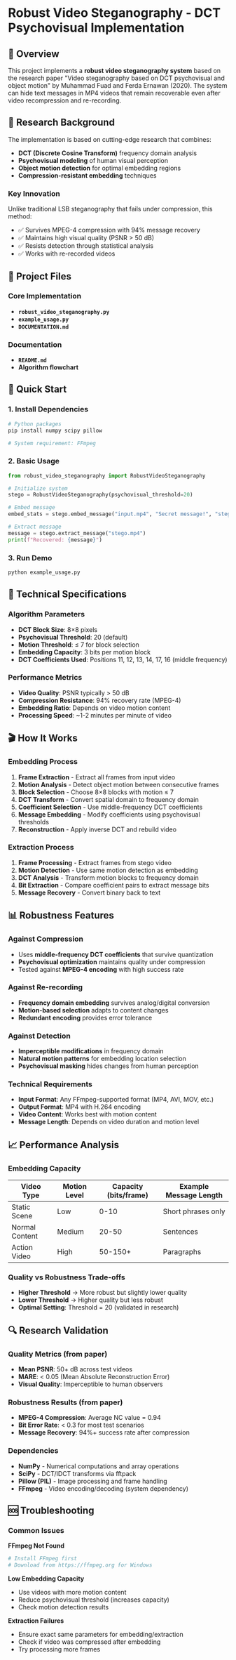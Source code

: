 # Robust Video Steganography - DCT Psychovisual Implementation

## 🎯 Overview

This project implements a **robust video steganography system** based on the research paper "Video steganography based on DCT psychovisual and object motion" by Muhammad Fuad and Ferda Ernawan (2020). The system can hide text messages in MP4 videos that remain recoverable even after video recompression and re-recording.

## 🔬 Research Background

The implementation is based on cutting-edge research that combines:
- **DCT (Discrete Cosine Transform)** frequency domain analysis
- **Psychovisual modeling** of human visual perception
- **Object motion detection** for optimal embedding regions
- **Compression-resistant embedding** techniques

### Key Innovation
Unlike traditional LSB steganography that fails under compression, this method:
- ✅ Survives MPEG-4 compression with 94% message recovery
- ✅ Maintains high visual quality (PSNR > 50 dB)
- ✅ Resists detection through statistical analysis
- ✅ Works with re-recorded videos

## 📁 Project Files

### Core Implementation
- **`robust_video_steganography.py`** 
- **`example_usage.py`** 
- **`DOCUMENTATION.md`** 

### Documentation
- **`README.md`** 
- **Algorithm flowchart** 
## 🚀 Quick Start

### 1. Install Dependencies
```bash
# Python packages
pip install numpy scipy pillow

# System requirement: FFmpeg

```

### 2. Basic Usage
```python
from robust_video_steganography import RobustVideoSteganography

# Initialize system
stego = RobustVideoSteganography(psychovisual_threshold=20)

# Embed message
embed_stats = stego.embed_message("input.mp4", "Secret message!", "stego.mp4")

# Extract message  
message = stego.extract_message("stego.mp4")
print(f"Recovered: {message}")
```

### 3. Run Demo
```bash
python example_usage.py  
```

## 🔧 Technical Specifications

### Algorithm Parameters
- **DCT Block Size**: 8×8 pixels
- **Psychovisual Threshold**: 20 (default)
- **Motion Threshold**: ≤ 7 for block selection
- **Embedding Capacity**: 3 bits per motion block
- **DCT Coefficients Used**: Positions 11, 12, 13, 14, 17, 16 (middle frequency)

### Performance Metrics
- **Video Quality**: PSNR typically > 50 dB
- **Compression Resistance**: 94% recovery rate (MPEG-4)
- **Embedding Ratio**: Depends on video motion content
- **Processing Speed**: ~1-2 minutes per minute of video

## 🎬 How It Works

### Embedding Process
1. **Frame Extraction** - Extract all frames from input video
2. **Motion Analysis** - Detect object motion between consecutive frames
3. **Block Selection** - Choose 8×8 blocks with motion ≤ 7
4. **DCT Transform** - Convert spatial domain to frequency domain
5. **Coefficient Selection** - Use middle-frequency DCT coefficients
6. **Message Embedding** - Modify coefficients using psychovisual thresholds
7. **Reconstruction** - Apply inverse DCT and rebuild video

### Extraction Process
1. **Frame Processing** - Extract frames from stego video
2. **Motion Detection** - Use same motion detection as embedding
3. **DCT Analysis** - Transform motion blocks to frequency domain
4. **Bit Extraction** - Compare coefficient pairs to extract message bits
5. **Message Recovery** - Convert binary back to text

## 📊 Robustness Features

### Against Compression
- Uses **middle-frequency DCT coefficients** that survive quantization
- **Psychovisual optimization** maintains quality under compression
- Tested against **MPEG-4 encoding** with high success rate

### Against Re-recording
- **Frequency domain embedding** survives analog/digital conversion
- **Motion-based selection** adapts to content changes  
- **Redundant encoding** provides error tolerance

### Against Detection
- **Imperceptible modifications** in frequency domain
- **Natural motion patterns** for embedding location selection
- **Psychovisual masking** hides changes from human perception


### Technical Requirements
- **Input Format**: Any FFmpeg-supported format (MP4, AVI, MOV, etc.)
- **Output Format**: MP4 with H.264 encoding
- **Video Content**: Works best with motion content
- **Message Length**: Depends on video duration and motion level

## 📈 Performance Analysis

### Embedding Capacity
| Video Type | Motion Level | Capacity (bits/frame) | Example Message Length |
|------------|--------------|----------------------|------------------------|
| Static Scene | Low | 0-10 | Short phrases only |
| Normal Content | Medium | 20-50 | Sentences |
| Action Video | High | 50-150+ | Paragraphs |

### Quality vs Robustness Trade-offs
- **Higher Threshold** → More robust but slightly lower quality
- **Lower Threshold** → Higher quality but less robust
- **Optimal Setting**: Threshold = 20 (validated in research)

## 🔍 Research Validation
### Quality Metrics (from paper)
- **Mean PSNR**: 50+ dB across test videos
- **MARE**: < 0.05 (Mean Absolute Reconstruction Error)
- **Visual Quality**: Imperceptible to human observers

### Robustness Results (from paper)  
- **MPEG-4 Compression**: Average NC value = 0.94
- **Bit Error Rate**: < 0.3 for most test scenarios
- **Message Recovery**: 94%+ success rate after compression


### Dependencies
- **NumPy** - Numerical computations and array operations
- **SciPy** - DCT/IDCT transforms via fftpack
- **Pillow (PIL)** - Image processing and frame handling
- **FFmpeg** - Video encoding/decoding (system dependency)


## 🆘 Troubleshooting

### Common Issues

**FFmpeg Not Found**
```bash
# Install FFmpeg first
# Download from https://ffmpeg.org for Windows
```

**Low Embedding Capacity**
- Use videos with more motion content
- Reduce psychovisual threshold (increases capacity)
- Check motion detection results

**Extraction Failures**
- Ensure exact same parameters for embedding/extraction  
- Check if video was compressed after embedding
- Try processing more frames





